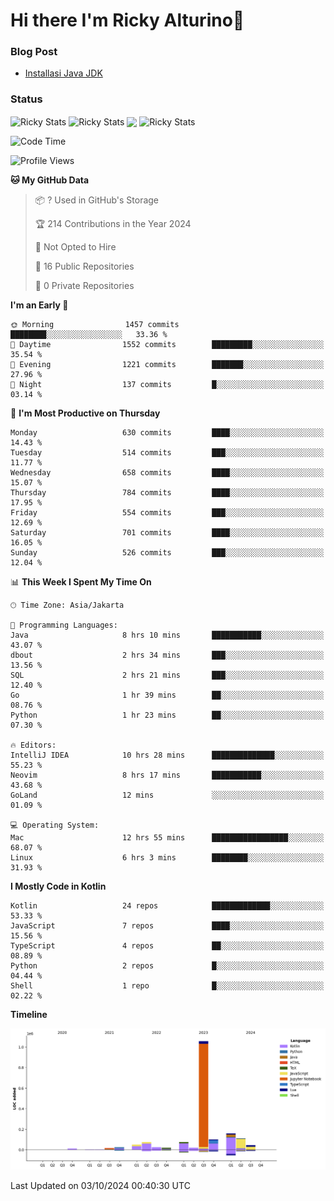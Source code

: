 # Hi there I'm Ricky Alturino👋

### Blog Post

<!-- BLOG-POST-LIST:START -->

- [Installasi Java JDK](https://onirutla.medium.com/installasi-java-jdk-ec701beeb5cb?source=rss-d9d81c918cc9------2)
<!-- BLOG-POST-LIST:END -->

### Status

<img align="center" alt="Ricky Stats" src="https://github-readme-stats.vercel.app/api?username=Alturino&theme=dark&show_icons=true&hide_border=false" />
<img align="center" alt="Ricky Stats" src="https://github-readme-stats.vercel.app/api/top-langs/?username=Alturino&theme=dark&show_icons=true&layout=compact"/>
<img align="center" width="640px" src="https://github-readme-stats.vercel.app/api/wakatime?username=Alturino&layout=compact&hide_border=true&theme=dark">
<img align="center" alt="Ricky Stats" src="https://leetcard.jacoblin.cool/onirutla?border=0&radius=20&ext=activity"/>

<!--START_SECTION:waka-->
![Code Time](http://img.shields.io/badge/Code%20Time-605%20hrs%204%20mins-blue)

![Profile Views](http://img.shields.io/badge/Profile%20Views-0-blue)

**🐱 My GitHub Data** 

> 📦 ? Used in GitHub's Storage 
 > 
> 🏆 214 Contributions in the Year 2024
 > 
> 🚫 Not Opted to Hire
 > 
> 📜 16 Public Repositories 
 > 
> 🔑 0 Private Repositories 
 > 
**I'm an Early 🐤** 

```text
🌞 Morning                1457 commits        ████████░░░░░░░░░░░░░░░░░   33.36 % 
🌆 Daytime                1552 commits        █████████░░░░░░░░░░░░░░░░   35.54 % 
🌃 Evening                1221 commits        ███████░░░░░░░░░░░░░░░░░░   27.96 % 
🌙 Night                  137 commits         █░░░░░░░░░░░░░░░░░░░░░░░░   03.14 % 
```
📅 **I'm Most Productive on Thursday** 

```text
Monday                   630 commits         ████░░░░░░░░░░░░░░░░░░░░░   14.43 % 
Tuesday                  514 commits         ███░░░░░░░░░░░░░░░░░░░░░░   11.77 % 
Wednesday                658 commits         ████░░░░░░░░░░░░░░░░░░░░░   15.07 % 
Thursday                 784 commits         ████░░░░░░░░░░░░░░░░░░░░░   17.95 % 
Friday                   554 commits         ███░░░░░░░░░░░░░░░░░░░░░░   12.69 % 
Saturday                 701 commits         ████░░░░░░░░░░░░░░░░░░░░░   16.05 % 
Sunday                   526 commits         ███░░░░░░░░░░░░░░░░░░░░░░   12.04 % 
```


📊 **This Week I Spent My Time On** 

```text
🕑︎ Time Zone: Asia/Jakarta

💬 Programming Languages: 
Java                     8 hrs 10 mins       ███████████░░░░░░░░░░░░░░   43.07 % 
dbout                    2 hrs 34 mins       ███░░░░░░░░░░░░░░░░░░░░░░   13.56 % 
SQL                      2 hrs 21 mins       ███░░░░░░░░░░░░░░░░░░░░░░   12.40 % 
Go                       1 hr 39 mins        ██░░░░░░░░░░░░░░░░░░░░░░░   08.76 % 
Python                   1 hr 23 mins        ██░░░░░░░░░░░░░░░░░░░░░░░   07.30 % 

🔥 Editors: 
IntelliJ IDEA            10 hrs 28 mins      ██████████████░░░░░░░░░░░   55.23 % 
Neovim                   8 hrs 17 mins       ███████████░░░░░░░░░░░░░░   43.68 % 
GoLand                   12 mins             ░░░░░░░░░░░░░░░░░░░░░░░░░   01.09 % 

💻 Operating System: 
Mac                      12 hrs 55 mins      █████████████████░░░░░░░░   68.07 % 
Linux                    6 hrs 3 mins        ████████░░░░░░░░░░░░░░░░░   31.93 % 
```

**I Mostly Code in Kotlin** 

```text
Kotlin                   24 repos            █████████████░░░░░░░░░░░░   53.33 % 
JavaScript               7 repos             ████░░░░░░░░░░░░░░░░░░░░░   15.56 % 
TypeScript               4 repos             ██░░░░░░░░░░░░░░░░░░░░░░░   08.89 % 
Python                   2 repos             █░░░░░░░░░░░░░░░░░░░░░░░░   04.44 % 
Shell                    1 repo              █░░░░░░░░░░░░░░░░░░░░░░░░   02.22 % 
```



**Timeline**

![Lines of Code chart](https://raw.githubusercontent.com/Alturino/Alturino/main/assets/bar_graph.png)


 Last Updated on 03/10/2024 00:40:30 UTC
<!--END_SECTION:waka-->
